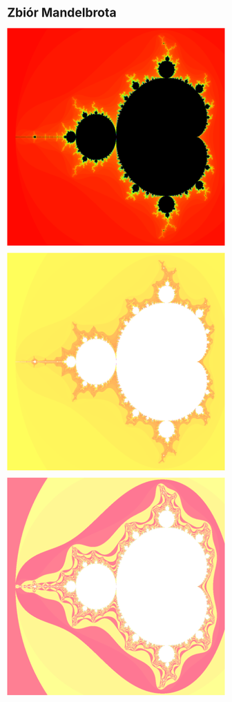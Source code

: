 # Zbiór Mandelbrota

![alt text](https://github.com/JullSiee/WdPRiR/blob/main/Problem001/mandelbrot.png)

![alt text](https://github.com/JullSiee/WdPRiR/blob/main/Problem001/mandelbrot1.png)

![alt text](https://github.com/JullSiee/WdPRiR/blob/main/Problem001/mandelbrot2.png)
